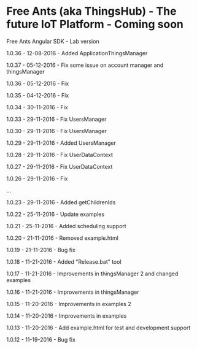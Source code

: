 # Free Ants (aka ThingsHub) - The future IoT Platform - Coming soon

Free Ants Angular SDK - Lab version

1.0.36 - 12-08-2016 - Added ApplicationThingsManager

1.0.37 - 05-12-2016 - Fix some issue on account manager and thingsManager

1.0.36 - 05-12-2016 - Fix

1.0.35 - 04-12-2016 - Fix

1.0.34 - 30-11-2016 - Fix

1.0.33 - 29-11-2016 - Fix UsersManager

1.0.30 - 29-11-2016 - Fix UsersManager

1.0.29 - 29-11-2016 - Added UsersManager

1.0.28 - 29-11-2016 - Fix UserDataContext

1.0.27 - 29-11-2016 - Fix UserDataContext

1.0.26 - 29-11-2016 - Fix

...

1.0.23 - 29-11-2016 - Added getChildrenIds

1.0.22 - 25-11-2016 - Update examples

1.0.21 - 25-11-2016 - Added scheduling support

1.0.20 - 21-11-2016 - Removed example.html

1.0.19 - 21-11-2016 - Bug fix

1.0.18 - 11-21-2016 - Added "Release.bat" tool 

1.0.17 - 11-21-2016 - Improvements in thingsManager 2 and changed examples

1.0.16 - 11-21-2016 - Improvements in thingsManager

1.0.15 - 11-20-2016 - Improvements in examples 2

1.0.14 - 11-20-2016 - Improvements in examples

1.0.13 - 11-20-2016 - Add example.html for test and development support

1.0.12 - 11-19-2016 - Bug fix


